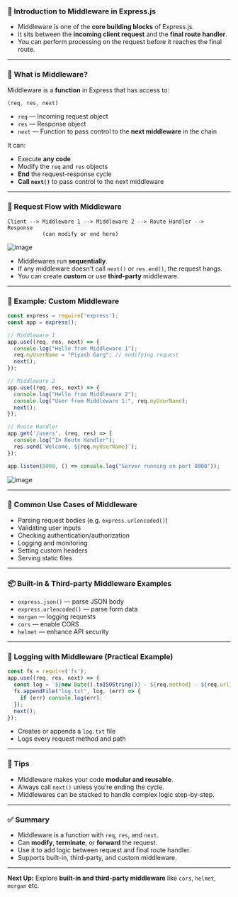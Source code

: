 

### 🚀 Introduction to Middleware in Express.js

* Middleware is one of the **core building blocks** of Express.js.
* It sits between the **incoming client request** and the **final route handler**.
* You can perform processing on the request before it reaches the final route.

---

### 🧠 What is Middleware?

Middleware is a **function** in Express that has access to:

```js
(req, res, next)
```

* `req` — Incoming request object
* `res` — Response object
* `next` — Function to pass control to the **next middleware** in the chain

It can:

* Execute **any code**
* Modify the `req` and `res` objects
* **End** the request-response cycle
* **Call `next()`** to pass control to the next middleware

---

### 🔁 Request Flow with Middleware

```
Client --> Middleware 1 --> Middleware 2 --> Route Handler --> Response
           (can modify or end here)
```

![image](https://github.com/user-attachments/assets/289bb3d0-3b0e-4d9e-a95c-d9d76b6cf6a8)


* Middlewares run **sequentially**.
* If any middleware doesn't call `next()` or `res.end()`, the request hangs.
* You can create **custom** or use **third-party** middleware.

---

### 🧪 Example: Custom Middleware

```js
const express = require('express');
const app = express();

// Middleware 1
app.use((req, res, next) => {
  console.log("Hello from Middleware 1");
  req.myUserName = "Piyush Garg"; // modifying request
  next();
});

// Middleware 2
app.use((req, res, next) => {
  console.log("Hello from Middleware 2");
  console.log("User from Middleware 1:", req.myUserName);
  next();
});

// Route Handler
app.get('/users', (req, res) => {
  console.log("In Route Handler");
  res.send(`Welcome, ${req.myUserName}`);
});

app.listen(8000, () => console.log("Server running on port 8000"));
```

![image](https://github.com/user-attachments/assets/3584f89f-081a-4bd8-b6c6-bd65eb6c0b5d)

---

### 📝 Common Use Cases of Middleware

* Parsing request bodies (e.g. `express.urlencoded()`)
* Validating user inputs
* Checking authentication/authorization
* Logging and monitoring
* Setting custom headers
* Serving static files

---

### 📦 Built-in & Third-party Middleware Examples

* `express.json()` — parse JSON body
* `express.urlencoded()` — parse form data
* `morgan` — logging requests
* `cors` — enable CORS
* `helmet` — enhance API security

---

### 📄 Logging with Middleware (Practical Example)

```js
const fs = require('fs');
app.use((req, res, next) => {
  const log = `${new Date().toISOString()} - ${req.method} - ${req.url}\n`;
  fs.appendFile("log.txt", log, (err) => {
    if (err) console.log(err);
  });
  next();
});
```

* Creates or appends a `log.txt` file
* Logs every request method and path

---

### 🧠 Tips

* Middleware makes your code **modular and reusable**.
* Always call `next()` unless you’re ending the cycle.
* Middlewares can be stacked to handle complex logic step-by-step.

---

### ✅ Summary

* Middleware is a function with `req`, `res`, and `next`.
* Can **modify**, **terminate**, or **forward** the request.
* Use it to add logic between request and final route handler.
* Supports built-in, third-party, and custom middleware.

---

**Next Up:** Explore **built-in and third-party middleware** like `cors`, `helmet`, `morgan` etc.
